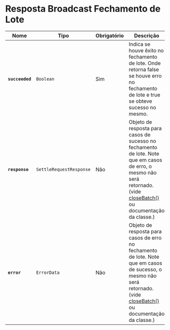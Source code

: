 # Resposta Broadcast Fechamento de Lote

| Nome | Tipo | Obrigatório | Descrição |
| --- | --- | --- | --- |
| **`succeeded`** | `Boolean` | Sim | Indica se houve êxito no fechamento de lote. Onde retorna false se houve erro no fechamento de lote e true se obteve sucesso no mesmo. |
| **`response`** | `SettleRequestResponse` | Não | Objeto de resposta para casos de sucesso no fechamento de lote. Note que em casos de erro, o mesmo não será retornado. (vide [closeBatch()](#closeBatch) ou documentação da classe.) |
| **`error`** | `ErrorData` | Não | Objeto de resposta para casos de erro no fechamento de lote. Note que em casos de sucesso, o mesmo não será retornado. (vide [closeBatch()](#closeBatch) ou documentação da classe.) |
